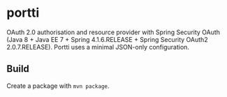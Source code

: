 portti
======

OAuth 2.0 authorisation and resource provider with Spring Security OAuth (Java 8 + Java EE 7 + Spring 4.1.6.RELEASE + Spring Security OAuth2 2.0.7.RELEASE). Portti uses a minimal JSON-only configuration.

## Build

Create a package with `mvn package`.
